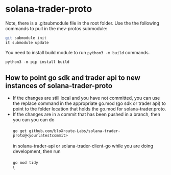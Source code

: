 # solana-trader-proto

Note, there is a .gitsubmodule file in the root folder. Use the the following commands to pull in the mev-protos submodule:

```bash
git submodule init
it submodule update 
```

You need to install build module to run `python3 -m build` commands.

```python
python3 -m pip install build
```

## How to point go sdk and trader api to new instances of solana-trader-proto

* If the changes are still local and you have not committed, you can use the replace command in the appropriate go.mod (go sdk or trader api) to point to the folder location that holds the go.mod for solana-trader.proto.
* If the changes are in a commit that has been pushed in a branch, then you can you can do\
  \
  `go get github.com/bloXroute-Labs/solana-trader-proto@<yourlatestcommit>`    \
  \
  in solana-trader-api or solana-trader-client-go while you are doing development, then run \
  \
  `go mod tidy`\
  \


